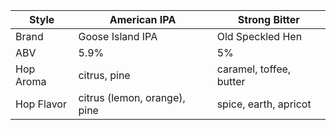 Style | American IPA | Strong Bitter
--|--|--
Brand | Goose Island IPA | Old Speckled Hen
ABV | 5.9% | 5%
Hop Aroma | citrus, pine | caramel, toffee, butter
Hop Flavor | citrus (lemon, orange), pine | spice, earth, apricot